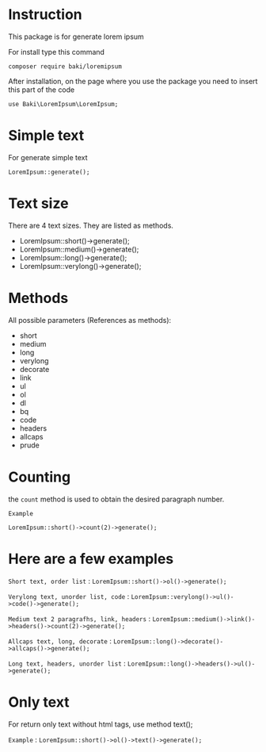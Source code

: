 # Instruction
This package is for generate lorem ipsum

For install type this command
```
composer require baki/loremipsum
```
After installation, on the page where you use the package you need to insert this part of the code
```
use Baki\LoremIpsum\LoremIpsum;
```

# Simple text
For generate simple text
```
LoremIpsum::generate();
```

# Text size
There are 4 text sizes. They are listed as methods.
- LoremIpsum::short()->generate();
- LoremIpsum::medium()->generate();
- LoremIpsum::long()->generate();
- LoremIpsum::verylong()->generate();

# Methods
All possible parameters (References as methods):
- short
- medium
- long
- verylong
- decorate
- link
- ul
- ol
- dl
- bq
- code
- headers
- allcaps
- prude

# Counting
the ``count`` method is used to obtain the desired paragraph number.

`Example`

``` 
LoremIpsum::short()->count(2)->generate(); 
```

# Here are a few examples

`Short text, order list` : `` LoremIpsum::short()->ol()->generate(); ``

`Verylong text, unorder list, code` : `` LoremIpsum::verylong()->ul()->code()->generate(); ``

`Medium text 2 paragrafhs, link, headers` : `` LoremIpsum::medium()->link()->headers()->count(2)->generate(); ``

`Allcaps text, long, decorate` : `` LoremIpsum::long()->decorate()->allcaps()->generate(); ``

`Long text, headers, unorder list` : `` LoremIpsum::long()->headers()->ul()->generate(); ``

# Only text
For return only text without html tags, use method text();

``Example`` : ``LoremIpsum::short()->ol()->text()->generate();``